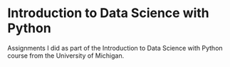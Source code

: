 # Introduction to Data Science with Python
Assignments I did as part of the Introduction to Data Science with Python course from the University of Michigan.
